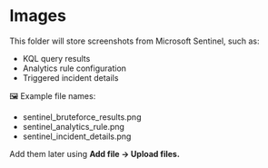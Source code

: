 # Images  

This folder will store screenshots from Microsoft Sentinel, such as:  
- KQL query results  
- Analytics rule configuration  
- Triggered incident details  

🖼️ Example file names:  
- sentinel_bruteforce_results.png  
- sentinel_analytics_rule.png  
- sentinel_incident_details.png  

Add them later using **Add file → Upload files.**
